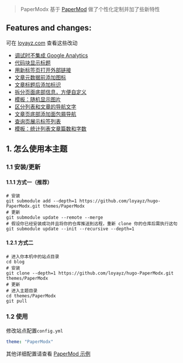 
> PaperModx 基于 [PaperMod](https://adityatelange.github.io/hugo-PaperMod/) 做了个性化定制并加了些新特性

## Features and changes:

可在 [loyayz.com](https://loyayz.com/tags/paper-modx/) 查看这些改动

- [调试时不集成 Google Analytics](https://loyayz.com/website/220530-hugo-papermodx-add-google-analytics/)
- [代码块显示标题](https://loyayz.com/website/220531-hugo-papermodx-codeblock-show-title/)
- [用新标签页打开外部链接](https://loyayz.com/website/220601-hugo-papermodx-open-external-links-in-a-new-tab/)
- [文章元数据前添加图标](https://loyayz.com/website/220602-hugo-papermodx-post-meta/)
- [文章标题后添加标识](https://loyayz.com/website/220603-hugo-papermodx-article-of-list/)
- [拆分页面底部信息，方便自定义](https://loyayz.com/website/220604-hugo-papermodx-separate-footer/)
- [模板：随机显示图片](https://loyayz.com/website/220606-hugo-papermodx-template-for-random-image/)
- [区分列表和文章的导航文字](https://loyayz.com/website/220607-hugo-papermodx-distinguish-nav/)
- [文章页底部添加面包屑导航](https://loyayz.com/website/220608-hugo-papermodx-breadcrumbs-in-footer/)
- [查询页展示标签列表](https://loyayz.com/website/220609-hugo-papermodx-tags-in-search-page/)
- [模板：统计列表文章篇数和字数](https://loyayz.com/website/220610-hugo-papermodx-template-for-calculate-word-count/)

## 1. 怎么使用本主题
### 1.1 安装/更新
#### 1.1.1 方式一（推荐）
```shell
# 安装
git submodule add --depth=1 https://github.com/loyayz/hugo-PaperModx.git themes/PaperModx
# 更新
git submodule update --remote --merge
# 假设你已经安装成功并且将你的仓库推送到远程，重新 clone 你的仓库后需执行这句
git submodule update --init --recursive --depth=1
```
#### 1.2.1 方式二
```shell
# 进入你本机中的站点目录
cd blog
# 安装
git clone --depth=1 https://github.com/loyayz/hugo-PaperModx.git themes/PaperModx
# 更新
# 进入主题目录
cd themes/PaperModx
git pull
```
### 1.2 使用
修改站点配置`config.yml`
```yml
theme: "PaperModx"
```
其他详细配置请查看 [PaperMod 示例](https://github.com/adityatelange/hugo-PaperMod/tree/exampleSite/)

